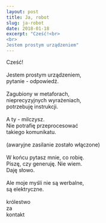 ```yaml
---
layout: post
title: Ja, robot
slug: ja-robot
date: 2018-01-18
excerpt: "Cześć!<br>
<br>
Jestem prostym urządzeniem"
---
```

Cześć!<br>
<br>
Jestem prostym urządzeniem,<br>
pytanie - odpowiedź.<br>
<br>
Zagubiony w metaforach,<br>
nieprecyzyjnych wyrażeniach,<br>
potrzebuję instrukcji.<br>
<br>
A ty - milczysz.<br>
Nie potrafię przeprocesować<br>
takiego komunikatu.<br>
<br>
(awaryjne zasilanie zostało włączone)<br>
<br>
W końcu pytasz mnie, co robię.<br>
Piszę, czy generuję. Nie wiem.<br>
Daję słowo.<br>
<br>
Ale moje myśli nie są werbalne,<br>
są elektryczne.<br>
<br>
królestwo<br>
za<br>
kontakt
